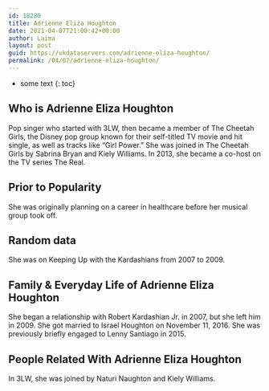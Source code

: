 ```yaml
---
id: 18280
title: Adrienne Eliza Houghton
date: 2021-04-07T21:00:42+00:00
author: Laima
layout: post
guid: https://ukdataservers.com/adrienne-eliza-houghton/
permalink: /04/07/adrienne-eliza-houghton/
---
```


* some text
{: toc}


## Who is Adrienne Eliza Houghton
                  
                  
                  
Pop singer who started with 3LW, then became a member of The Cheetah Girls, the Disney pop group known for their self-titled TV movie and hit single, as well as tracks like &#8220;Girl Power.&#8221; She was joined in The Cheetah Girls by Sabrina Bryan and Kiely Williams. In 2013, she became a co-host on the TV series The Real. 
                  
              
            
              
            
                
                
                
## Prior to Popularity
                  
                  
                  
She was originally planning on a career in healthcare before her musical group took off. 
                  
              
            
              
            
                
                
                
## Random data
                  
                  
                  
She was on Keeping Up with the Kardashians from 2007 to 2009. 
                  
              
            
              
            
                
                
                
## Family & Everyday Life of Adrienne Eliza Houghton
                  
                  
                  
She began a relationship with Robert Kardashian Jr. in 2007, but she left him in 2009. She got married to Israel Houghton on November 11, 2016. She was previously briefly engaged to Lenny Santiago in 2015. 
                  
              
            
              
            
                
                
                
## People Related With Adrienne Eliza Houghton
                  
                  
                  
In 3LW, she was joined by Naturi Naughton and Kiely Williams. 
                  
              
            
              
            
                
              
            
              
              
            
            
              
            
          
          
          